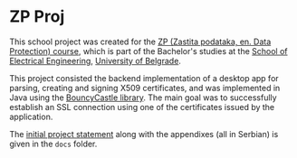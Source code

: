 # ZP Proj

This school project was created for the [ZP (Zastita podataka, en. Data Protection) course][zp], 
which is part of the Bachelor's studies at the [School of Electrical Engineering][school], [University of Belgrade][uni].

This project consisted the backend implementation of a desktop app for parsing, creating and signing X509 certificates, and was implemented in Java using the [BouncyCastle library][bouncycastle]. 
The main goal was to successfully establish an SSL connection using one of the certificates issued by the application.

The [initial project statement][statement] along with the appendixes (all in Serbian) is given in the `docs` folder.

[zp]: http://rti.etf.bg.ac.rs/rti/ir4zp/index.html
[school]: https://www.etf.bg.ac.rs/
[uni]: https://www.bg.ac.rs/
[bouncycastle]: https://www.bouncycastle.org/
[statement]: ./docs/projekat%202017.pdf
